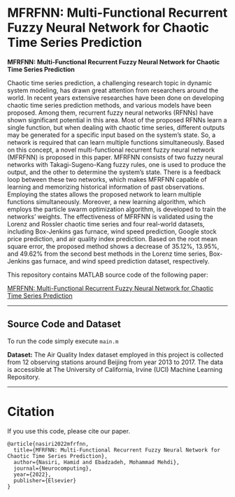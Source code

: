 # MFRFNN: Multi-Functional Recurrent Fuzzy Neural Network for Chaotic Time Series Prediction

**MFRFNN: Multi-Functional Recurrent Fuzzy Neural Network for Chaotic Time Series Prediction**

Chaotic time series prediction, a challenging research topic in dynamic system modeling, has drawn great attention from researchers around the world. In recent years extensive researches have been done on developing chaotic time series prediction methods, and various models have been proposed. Among them, recurrent fuzzy neural networks (RFNNs) have shown significant potential in this area. Most of the proposed RFNNs learn a single function, but when dealing with chaotic time series, different outputs may be generated for a specific input based on the system’s state. So, a network is required that can learn multiple functions simultaneously. Based on this concept, a novel multi-functional recurrent fuzzy neural network (MFRFNN) is proposed in this paper. MFRFNN consists of two fuzzy neural networks with Takagi-Sugeno-Kang fuzzy rules, one is used to produce the output, and the other to determine the system’s state. There is a feedback loop between these two networks, which makes MFRFNN capable of learning and memorizing historical information of past observations. Employing the states allows the proposed network to learn multiple functions simultaneously. Moreover, a new learning algorithm, which employs the particle swarm optimization algorithm, is developed to train the networks’ weights. The effectiveness of MFRFNN is validated using the Lorenz and Rossler chaotic time series and four real-world datasets, including Box-Jenkins gas furnace, wind speed prediction, Google stock price prediction, and air quality index prediction. Based on the root mean square error, the proposed method shows a decrease of 35.12%, 13.95%, and 49.62% from the second best methods in the Lorenz time series, Box-Jenkins gas furnace, and wind speed prediction dataset, respectively.

This repository contains MATLAB source code of the following paper:

[MFRFNN: Multi-Functional Recurrent Fuzzy Neural Network for Chaotic Time Series Prediction](https://www.sciencedirect.com/science/article/pii/S0925231222010074)

---

## Source Code and Dataset

To run the code simply execute `main.m`

**Dataset:** 
The Air Quality Index dataset employed in this project is collected from 12 observing stations around Beijing from year 2013 to 2017. The data is accessible at The University of California, Irvine (UCI) Machine Learning Repository.

---

# Citation

If you use this code, please cite our paper.

```
@article{nasiri2022mfrfnn,
  title={MFRFNN: Multi-Functional Recurrent Fuzzy Neural Network for Chaotic Time Series Prediction},
  author={Nasiri, Hamid and Ebadzadeh, Mohammad Mehdi},
  journal={Neurocomputing},
  year={2022},
  publisher={Elsevier}
}
```
